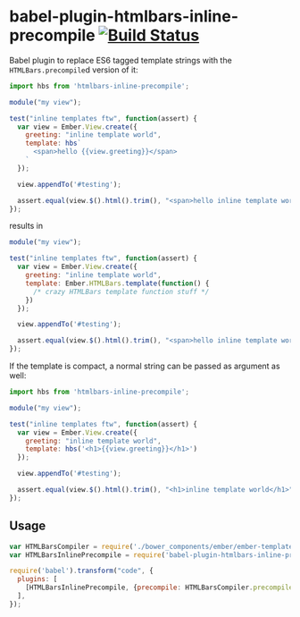 # babel-plugin-htmlbars-inline-precompile [![Build Status](https://travis-ci.org/pangratz/babel-plugin-htmlbars-inline-precompile.svg?branch=master)](https://travis-ci.org/pangratz/babel-plugin-htmlbars-inline-precompile)

Babel plugin to replace ES6 tagged template strings with the `HTMLBars.precompile`d version of it:

``` js
import hbs from 'htmlbars-inline-precompile';

module("my view");

test("inline templates ftw", function(assert) {
  var view = Ember.View.create({
    greeting: "inline template world",
    template: hbs`
      <span>hello {{view.greeting}}</span>
    `
  });

  view.appendTo('#testing');

  assert.equal(view.$().html().trim(), "<span>hello inline template world</span>");
});
```

results in

``` js
module("my view");

test("inline templates ftw", function(assert) {
  var view = Ember.View.create({
    greeting: "inline template world",
    template: Ember.HTMLBars.template(function() {
      /* crazy HTMLBars template function stuff */
    })
  });

  view.appendTo('#testing');

  assert.equal(view.$().html().trim(), "<span>hello inline template world</span>");
});
```

If the template is compact, a normal string can be passed as argument as well:

``` js
import hbs from 'htmlbars-inline-precompile';

module("my view");

test("inline templates ftw", function(assert) {
  var view = Ember.View.create({
    greeting: "inline template world",
    template: hbs('<h1>{{view.greeting}}</h1>')
  });

  view.appendTo('#testing');

  assert.equal(view.$().html().trim(), "<h1>inline template world</h1>");
});
```


## Usage

``` js
var HTMLBarsCompiler = require('./bower_components/ember/ember-template-compiler');
var HTMLBarsInlinePrecompile = require('babel-plugin-htmlbars-inline-precompile');

require('babel').transform("code", {
  plugins: [
    [HTMLBarsInlinePrecompile, {precompile: HTMLBarsCompiler.precompile}],
  ],
});
```
